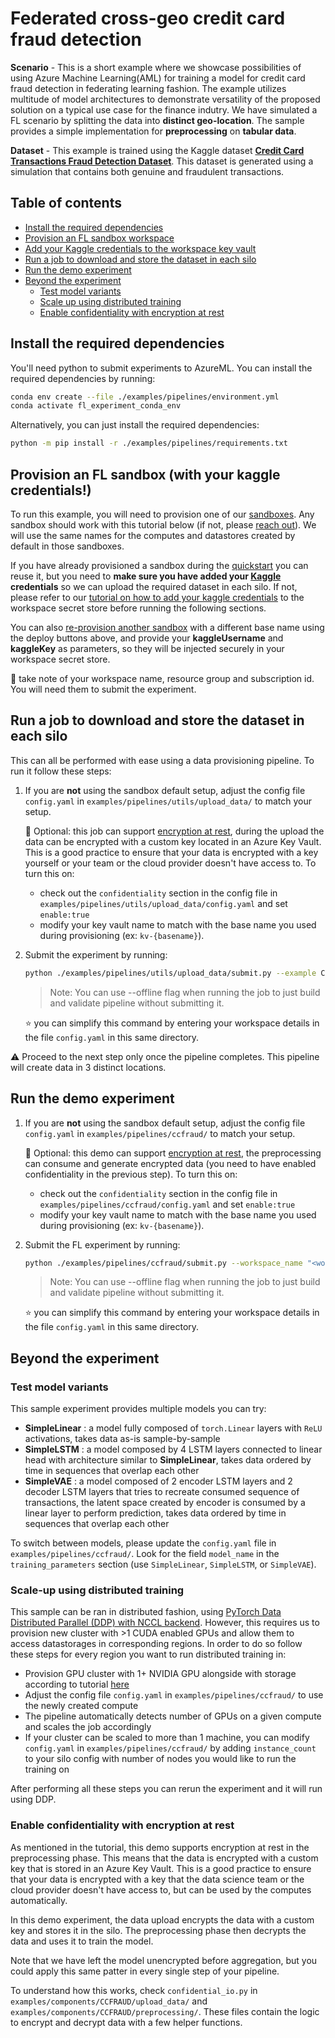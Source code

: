 # Federated cross-geo credit card fraud detection

**Scenario** - This is a short example where we showcase possibilities of using Azure Machine Learning(AML) for training a model for credit card fraud detection in federating learning fashion. The example utilizes multitude of model architectures to demonstrate versatility of the proposed solution on a typical use case for the finance indutry. We have simulated a FL scenario by splitting the data into **distinct geo-location**. The sample provides a simple implementation  for **preprocessing** on **tabular data**.

**Dataset** - This example is trained using the Kaggle dataset [**Credit Card Transactions Fraud Detection Dataset**](https://www.kaggle.com/datasets/kartik2112/fraud-detection?datasetId=817870&sortBy=voteCount&types=competitions). This dataset is generated using a simulation that contains both genuine and fraudulent transactions.

## Table of contents

- [Install the required dependencies](#install-the-required-dependencies)
- [Provision an FL sandbox workspace](#provision-an-fl-sandbox-with-your-kaggle-credentials)
- [Add your Kaggle credentials to the workspace key vault](#add-your-kaggle-credentials-to-the-workspace-key-vault)
- [Run a job to download and store the dataset in each silo](#run-a-job-to-download-and-store-the-dataset-in-each-silo)
- [Run the demo experiment](#run-the-demo-experiment)
- [Beyond the experiment](#beyond-the-experiment)
  - [Test model variants](#test-model-variants)
  - [Scale up using distributed training](#scale-up-using-distributed-training)
  - [Enable confidentiality with encryption at rest](#enable-confidentiality-with-encryption-at-rest)

## Install the required dependencies

You'll need python to submit experiments to AzureML. You can install the required dependencies by running:

```bash
conda env create --file ./examples/pipelines/environment.yml
conda activate fl_experiment_conda_env
```

Alternatively, you can just install the required dependencies:

```bash
python -m pip install -r ./examples/pipelines/requirements.txt
```

## Provision an FL sandbox (with your kaggle credentials!)

To run this example, you will need to provision one of our [sandboxes](../provisioning/sandboxes.md). Any sandbox should work with this tutorial below (if not, please [reach out](https://github.com/Azure-Samples/azure-ml-federated-learning/issues)). We will use the same names for the computes and datastores created by default in those sandboxes.

If you have already provisioned a sandbox during the [quickstart](../quickstart.md) you can reuse it, but you need to **make sure you have added your [Kaggle](https://www.kaggle.com/) credentials** so we can upload the required dataset in each silo. If not, please refer to our [tutorial on how to add your kaggle credentials](../tutorials/add-kaggle-credentials.md) to the workspace secret store before running the following sections.

You can also [re-provision another sandbox](../provisioning/sandboxes.md) with a different base name using the deploy buttons above, and provide your **kaggleUsername** and **kaggleKey** as parameters, so they will be injected securely in your workspace secret store.

:notebook: take note of your workspace name, resource group and subscription id. You will need them to submit the experiment.

## Run a job to download and store the dataset in each silo

This can all be performed with ease using a data provisioning pipeline. To run it follow these steps:

1. If you are **not** using the sandbox default setup, adjust the config file  `config.yaml` in `examples/pipelines/utils/upload_data/` to match your setup.

    :closed_lock_with_key: Optional: this job can support [encryption at rest](../concepts/confidentiality.md), during the upload the data can be encrypted with a custom key located in an Azure Key Vault. This is a good practice to ensure that your data is encrypted with a key yourself or your team or the cloud provider doesn't have access to. To turn this on:

    - check out the `confidentiality` section in the config file in `examples/pipelines/utils/upload_data/config.yaml` and set `enable:true`
    - modify your key vault name to match with the base name you used during provisioning (ex: `kv-{basename}`).

2. Submit the experiment by running:

   ```bash
   python ./examples/pipelines/utils/upload_data/submit.py --example CCFRAUD --workspace_name "<workspace-name>" --resource_group "<resource-group-name>" --subscription_id "<subscription-id>"
   ```

   > Note: You can use --offline flag when running the job to just build and validate pipeline without submitting it.

    :star: you can simplify this command by entering your workspace details in the file `config.yaml` in this same directory.

:warning: Proceed to the next step only once the pipeline completes. This pipeline will create data in 3 distinct locations.

## Run the demo experiment

1. If you are **not** using the sandbox default setup, adjust the config file  `config.yaml` in `examples/pipelines/ccfraud/` to match your setup.

    :closed_lock_with_key: Optional: this demo can support [encryption at rest](../concepts/confidentiality.md), the preprocessing can consume and generate encrypted data (you need to have enabled confidentiality in the previous step). To turn this on:

    - check out the `confidentiality` section in the config file in `examples/pipelines/ccfraud/config.yaml` and set `enable:true`
    - modify your key vault name to match with the base name you used during provisioning (ex: `kv-{basename}`).

2. Submit the FL experiment by running:

   ```bash
   python ./examples/pipelines/ccfraud/submit.py --workspace_name "<workspace-name>" --resource_group "<resource-group-name>" --subscription_id "<subscription-id>"
   ```

   > Note: You can use --offline flag when running the job to just build and validate pipeline without submitting it.

    :star: you can simplify this command by entering your workspace details in the file `config.yaml` in this same directory.

## Beyond the experiment

### Test model variants

This sample experiment provides multiple models you can try:

- **SimpleLinear** : a model fully composed of `torch.Linear` layers with `ReLU` activations, takes data as-is sample-by-sample
- **SimpleLSTM** : a model composed by 4 LSTM layers connected to linear head with architecture similar to **SimpleLinear**, takes data ordered by time in sequences that overlap each other
- **SimpleVAE** : a model composed of 2 encoder LSTM layers and 2 decoder LSTM layers that tries to recreate consumed sequence of transactions, the latent space created by encoder is consumed by a linear layer to perform prediction, takes data ordered by time in sequences that overlap each other

To switch between models, please update the `config.yaml` file in `examples/pipelines/ccfraud/`. Look for the field `model_name` in the `training_parameters` section (use `SimpleLinear`, `SimpleLSTM`, or `SimpleVAE`).

### Scale-up using distributed training

This sample can be ran in distributed fashion, using [PyTorch Data Distributed Parallel (DDP) with NCCL backend](https://pytorch.org/tutorials/intermediate/ddp_tutorial.html). However, this requires us to provision new cluster with >1 CUDA enabled GPUs and allow them to access datastorages in corresponding regions. In order to do so follow these steps for every region you want to run distributed training in:

- Provision GPU cluster with 1+ NVIDIA GPU alongside with storage according to tutorial [here](../provisioning/README.md)
- Adjust the config file  `config.yaml` in `examples/pipelines/ccfraud/` to use the newly created compute
- The pipeline automatically detects number of GPUs on a given compute and scales the job accordingly
- If your cluster can be scaled to more than 1 machine, you can modify `config.yaml` in `examples/pipelines/ccfraud/` by adding `instance_count` to your silo config with number of nodes you would like to run the training on

After performing all these steps you can rerun the experiment and it will run using DDP.

### Enable confidentiality with encryption at rest

As mentioned in the tutorial, this demo supports encryption at rest in the preprocessing phase. This means that the data is encrypted with a custom key that is stored in an Azure Key Vault. This is a good practice to ensure that your data is encrypted with a key that the data science team or the cloud provider doesn't have access to, but can be used by the computes automatically.

In this demo experiment, the data upload encrypts the data with a custom key and stores it in the silo. The preprocessing phase then decrypts the data and uses it to train the model.

Note that we have left the model unencrypted before aggregation, but you could apply this same patter in every single step of your pipeline.

To understand how this works, check `confidential_io.py` in `examples/components/CCFRAUD/upload_data/` and `examples/components/CCFRAUD/preprocessing/`. These files contain the logic to encrypt and decrypt data with a few helper functions.
